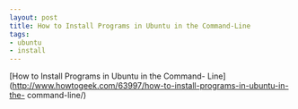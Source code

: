 ```yaml
---
layout: post
title: How to Install Programs in Ubuntu in the Command-Line
tags:
- ubuntu
- install
---
```

[How to Install Programs in Ubuntu in the Command-
Line](http://www.howtogeek.com/63997/how-to-install-programs-in-ubuntu-in-the-
command-line/)

